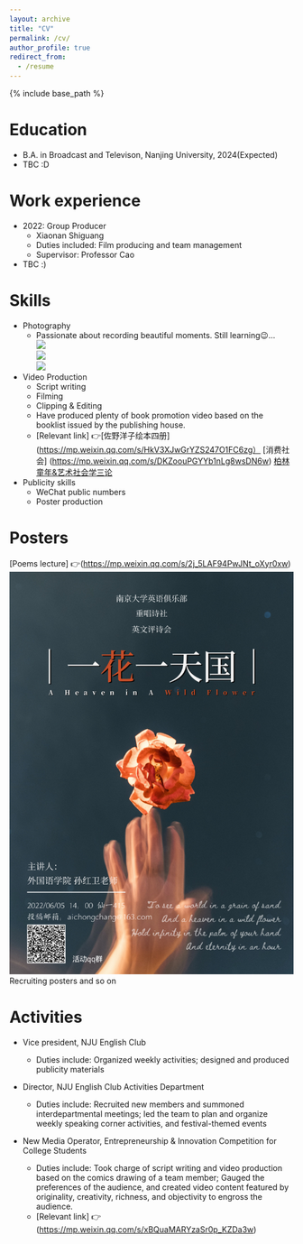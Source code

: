 ```yaml
---
layout: archive
title: "CV"
permalink: /cv/
author_profile: true
redirect_from:
  - /resume
---
```


{% include base_path %}

Education
======
* B.A. in Broadcast and Televison, Nanjing University, 2024(Expected)
* TBC :D

Work experience
======
* 2022: Group Producer
  * Xiaonan Shiguang
  * Duties included: Film producing and team management
  * Supervisor: Professor Cao
* TBC :)
  
Skills
======
* Photography
  * Passionate about recording beautiful moments. Still learning😉...<br/><img src='/images/DSCF7147.JPG'><br/><img src='/images/DSCF7241.JPG'> <br/><img src='/images/DSCF7230.JPG'>
* Video Production
  * Script writing
  * Filming
  * Clipping & Editing
  * Have produced plenty of book promotion video based on the booklist issued by the publishing house.
  * [Relevant link] 👉[佐野洋子绘本四册](https://mp.weixin.qq.com/s/HkV3XJwGrYZS247O1FC6zg） [消费社会] (https://mp.weixin.qq.com/s/DKZoouPGYYb1nLg8wsDN6w) [柏林童年&艺术社会学三论](https://mp.weixin.qq.com/s/9CryaCym4hOf1gEqtd_DFw)
* Publicity skills
  * WeChat public numbers
  * Poster production

Posters
======
  [Poems lecture] 👉(https://mp.weixin.qq.com/s/2j_5LAF94PwJNt_oXyr0xw)
  <br/><img src='/images/微信图片_20230305130702.png'>
  Recruiting posters and so on
  
Activities
======
* Vice president, NJU English Club
  * Duties include: Organized weekly activities; designed and produced publicity materials

* Director, NJU English Club Activities Department
  * Duties include: Recruited new members and summoned interdepartmental meetings; led the team to plan and organize weekly speaking corner activities, and festival-themed events

* New Media Operator, Entrepreneurship & Innovation Competition for College Students
  * Duties include: Took charge of script writing and video production based on the comics drawing of a team member; Gauged the preferences of the audience, and created video content featured by originality, creativity, richness, and objectivity to engross the audience.
  * [Relevant link] 👉(https://mp.weixin.qq.com/s/xBQuaMARYzaSr0p_KZDa3w)
